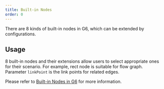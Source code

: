 ```yaml
---
title: Built-in Nodes
order: 0
---
```


There are 8 kinds of built-in nodes in G6, which can be extended by configurations.

## Usage

8 built-in nodes and their extensions allow users to select appropriate ones for their scenario. For example, rect node is suitable for flow graph. Parameter `linkPoint` is the link points for related edges.

Please refer to [Built-in Nodes in G6](/zh/docs/manual/middle/elements/defaultNode) for more information.
